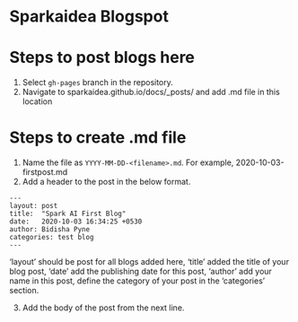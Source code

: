 # Sparkaidea Blogspot

# Steps to post blogs here
1.	Select ```gh-pages``` branch in the repository.
2.	Navigate to sparkaidea.github.io/docs/_posts/ and add <filename>.md file in this location
  
# Steps to create .md file
1.	Name the file as ```YYYY-MM-DD-<filename>.md```. For example, 2020-10-03-firstpost.md
2.	Add a header to the post in the below format.
```
---
layout: post
title:  "Spark AI First Blog"
date:   2020-10-03 16:34:25 +0530
author: Bidisha Pyne
categories: test blog
---
```
‘layout’ should be post for all blogs added here, ‘title’ added the title of your blog post, ‘date’ add the publishing date for this post, ‘author’ add your name in this post, define the category of your post in the ‘categories’ section.
  
3.	Add the body of the post from the next line.
